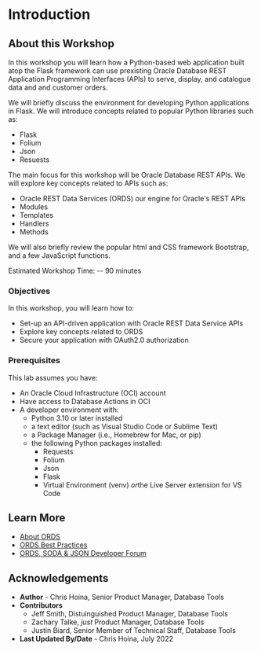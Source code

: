 # Introduction

## About this Workshop

In this workshop you will learn how a Python-based web application built atop the Flask framework can use prexisting Oracle Database REST Application Programming Interfaces (APIs) to serve, display, and catalogue data and and customer orders.

We will briefly discuss the environment for developing Python applications in Flask. We will introduce concepts related to popular Python libraries such as: 
- Flask 
- Folium 
- Json 
- Resuests

The main focus for this workshop will be Oracle Database REST APIs. We will explore key concepts related to APIs such as:
- Oracle REST Data Services (ORDS) our engine for Oracle's REST APIs
- Modules
- Templates
- Handlers 
- Methods 

We will also briefly review the popular html and CSS framework Bootstrap, and a few JavaScript functions. 

<!-- in a This introduction covers the complete "parent" workshop. Use this text to set up the story for the workshop. Be engaging - what will the learner get from spending their time on this workshop? -->

Estimated Workshop Time: -- 90 minutes

<!-- *You may add an option video, using this format: [](youtube:YouTube video id)*

  [](youtube:zNKxJjkq0Pw) -->

### Objectives

In this workshop, you will learn how to:
* Set-up an API-driven application with Oracle REST Data Service APIs
* Explore key concepts related to ORDS  
* Secure your application with OAuth2.0 authorization 

### Prerequisites

<!-- *List the prerequisites for this lab using the format below. Fill in whatever knowledge, accounts, etc. is needed to complete the lab. **Do NOT list** each previous lab as a prerequisite.* -->

This lab assumes you have:
* An Oracle Cloud Infrastructure (OCI) account
* Have access to Database Actions in OCI
* A developer environment with:
  - Python 3.10 or later installed 
  - a text editor (such as Visual Studio Code or Sublime Text)
  - a Package Manager (i.e., Homebrew for Mac, or pip)
  - the following Python packages installed: 
    - Requests 
    - Folium
    - Json
    - Flask 
    - Virtual Environment (venv) <i>or</i>the Live Server extension for VS Code 
<!-- *This is the "fold" - below items are collapsed by default* -->

<!-- In general, the Introduction does not have Steps. -->

## Learn More

<!-- *(optional - include links to docs, white papers, blogs, etc)* -->

* [About ORDS](https://www.oracle.com/database/technologies/appdev/rest.html)
* [ORDS Best Practices](https://www.oracle.com/database/technologies/appdev/rest/best-practices/)
* [ORDS, SODA & JSON Developer Forum](https://community.oracle.com/tech/developers/categories/oracle_rest_data_services) 


## Acknowledgements
* **Author** - Chris Hoina, Senior Product Manager, Database Tools
* **Contributors**
  - Jeff Smith, Distuinguished Product Manager, Database Tools
  - Zachary Talke, <i>just</i> Product Manager, Database Tools
  - Justin Biard, Senior Member of Technical Staff, Database Tools 
* **Last Updated By/Date** - Chris Hoina, July 2022
